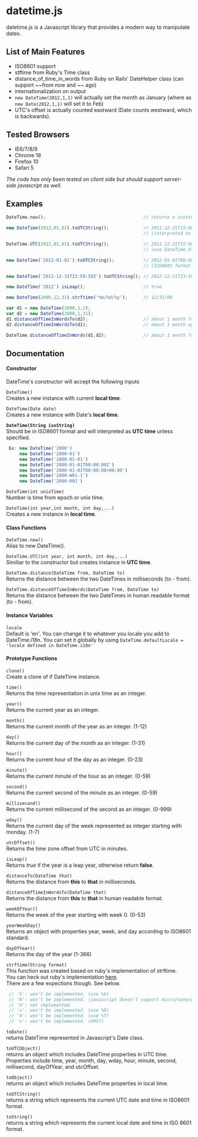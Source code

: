 # datetime.js

datetime.js is a Javascript library that provides a modern way to manipulate dates. 

## List of Main Features

* ISO8601 support
* stftime from Ruby's Time class
* distance_of_time_in_words from Ruby on Rails' DateHelper class (can support ~~from now and ~~ ago)
* internationalization on output
* `new DateTime(2012,1,1)` will actually set the month as January (where as `new Date(2012,1,1)` will set it to Feb)
* UTC's offset is actually counted eastward (Date counts westward, which is backwards).

## Tested Browsers
* IE6/7/8/9
* Chrome 18
* Firefox 10
* Safari 5

*The code has only been tested on client side but should support server-side javascript as well.*


## Examples

``` javascript
DateTime.now();                                     // returns a instance with current local time.

new DateTime(2012,01,01).toUTCString();             // 2011-12-31T15:00:00Z 
                                                    // (interpreted as local time)

DateTime.UTC(2012,01,01).toUTCString();             // 2011-12-31T15:00:00Z 
                                                    // (use DateTime.UTC to interpret as UTC time)

new DateTime('2012-01-01').toUTCString();           // 2012-01-01T00:00:00Z 
                                                    // (ISO8601 format is interpreted as UTC time)

new DateTime('2012-12-31T23:59:59Z').toUTCString(); // 2012-12-31T23:59:59Z

new DateTime('2012').isLeap();                      // true

new DateTime(2000,12,31).strftime('%m/%d/%y');      // 12/31/00

var d1 = new DateTime(2000,1,1);
var d2 = new DateTime(2000,1,31);
d1.distanceOfTimeInWordsTo(d2);                     // about 1 month from now
d2.distanceOfTimeInWordsTo(d1);                     // about 1 month ago

DateTime.distanceOfTimeInWords(d1,d2);              // about 1 month from now
```


## Documentation
#### Constructor
DateTime's constructor will accept the following inputs  
  
`DateTime()`  
Creates a new instance with current __local time__.  
  
`DateTime(Date date)`  
Creates a new instance with Date's __local time__.  
  
**`DateTime(String isoString)`**  
Should be in ISO8601 format and will interpreted as __UTC time__ unless specified.  

``` javascript
 Ex: new DateTime('2000')
     new DateTime('2000-01')
     new DateTime('2000-01-01')
     new DateTime('2000-01-01T00:00:00Z')
     new DateTime('2000-01-01T00:00:00+00:00')
     new DateTime('2000-W01-1')
     new DateTime('2000-001')
```  
  
`DateTime(int unixTime)`  
Number is time from epoch or unix time.  
  
`DateTime(int year,int month, int day,...)`  
Creates a new instance in __local time__.  

#### Class Functions
`DateTime.now()`  
Alias to new DateTime().  
  
`DateTime.UTC(int year, int month, int day,...)`  
Similiar to the constructor but creates instance in __UTC time__.  
  
`DateTime.distance(DateTime from, DateTime to)`  
Returns the distance between the two DateTimes in milliseconds (to - from).  
  
`DateTime.distanceOfTimeInWords(DateTime from, DateTime to)`  
Returns the distance between the two DateTimes in human readable format (to - from).    
  
#### Instance Variables  
`locale`  
Default is 'en'. You can change it to whatever you locale you add to DateTime.i18n. You can set it globally by using ``DateTime.defaultLocale = 'locale defined in DateTime.i18n'``  
  
#### Prototype Functions
`clone()`  
Create a clone of if DateTime instance.  
  
`time()`  
Returns the time representation in unix time as an integer.  
  
`year()`  
Returns the current year as an integer.  
  
`month()`  
Returns the current month of the year as an integer. (1-12)  
  
`day()`  
Returns the current day of the month as an integer. (1-31)  
  
`hour()`  
Returns the current hour of the day as an integer. (0-23)  

`minute()`  
Returns the current minute of the hour as an integer. (0-59)  
  
`second()`  
Returns the current second of the minute as an integer. (0-59)  
  
`millisecond()`  
Returns the current millisecond of the second as an integer. (0-999)  
  
`wday()`  
Returns the current day of the week represented as integer starting with monday. (1-7)  
  
`utcOffset()`  
Returns the time zone offset from UTC in minutes.
  
`isLeap()`  
Returns _true_ if the year is a leap year, otherwise return __false__.
  
`distanceTo(DateTime that)`  
Returns the distance from __this__ to __that__ in milliseconds.  
  
`distanceOfTimeInWordsTo(DateTime that)`  
Returns the distance from __this__ to __that__ in human readable format.  
  
`weekOfYear()`  
Returns the week of the year starting with week 0. (0-53)  
  
`yearWeekDay()`  
Returns an object with properties year, week, and day according to ISO8601 standard.  
  
`dayOfYear()`  
Returns the day of the year (1-366)  
  
`strftime(String format)`  
This function was created based on ruby's implementation of strftime.  
You can heck out ruby's implementation [here](http://ruby-doc.org/core-1.9.3/Time.html#method-i-strftime).  
There are a few expections though. See below.

``` javascript
 // 'h': won't be implemented. (use %b)  
 // 'N': won't be implemented. (javascript doesn't support micro/nano/pico seconds)  
 // 'U': not implemented.  
 // 'x': won't be implemented. (use %D)  
 // 'X': won't be implemented. (use %T)  
 // 'v': won't be implemented. (VMS?)  
```  
  
`toDate()`  
returns DateTime represented in Javascript's Date class.  
  
`toUTCObject()`  
returns an object which includes DateTime properties in UTC time.  
Properties include time, year, month, day, wday, hour, minute, second, millisecond, dayOfYear, and utcOffset.  
  
`toObject()`  
returns an object which includes DateTime properties in local time.  

`toUTCString()`  
returns a string which represents the current UTC date and time in ISO8601 format.  
  
`toString()`  
returns a string which represents the current local date and time in ISO 8601 format.  
  